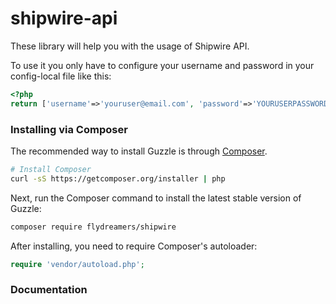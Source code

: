 shipwire-api
============
These library will help you with the usage of Shipwire API.

To use it you only have to configure your username and password in your config-local file like this:

```php
<?php 
return ['username'=>'youruser@email.com', 'password'=>'YOURUSERPASSWORD'];
```


### Installing via Composer

The recommended way to install Guzzle is through
[Composer](http://getcomposer.org).

```bash
# Install Composer
curl -sS https://getcomposer.org/installer | php
```

Next, run the Composer command to install the latest stable version of Guzzle:

```bash
composer require flydreamers/shipwire
```

After installing, you need to require Composer's autoloader:

```php
require 'vendor/autoload.php';
```
### Documentation